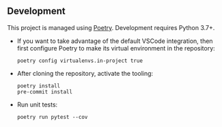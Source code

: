 ## Development
This project is managed using [Poetry](https://poetry.eustace.io).
Development requires Python 3.7+.

* If you want to take advantage of the default VSCode integration, then first
  configure Poetry to make its virtual environment in the repository:
  ```
  poetry config virtualenvs.in-project true
  ```
* After cloning the repository, activate the tooling:
  ```
  poetry install
  pre-commit install
  ```
* Run unit tests:
  ```
  poetry run pytest --cov
  ```
